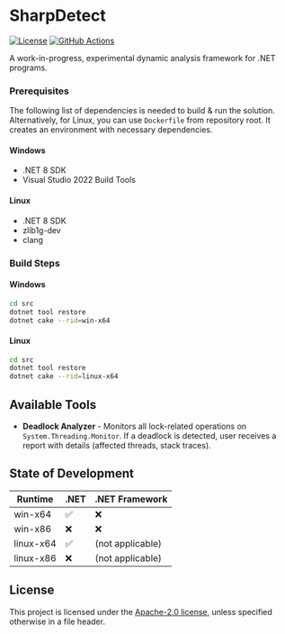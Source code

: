 # SharpDetect

[![License](https://img.shields.io/badge/License-Apache_2.0-blue.svg)](https://github.com/acizmarik/sharpdetect/LICENSE.md)
[![GitHub Actions](https://github.com/acizmarik/sharpdetect/actions/workflows/main.yml/badge.svg)](https://github.com/acizmarik/sharpdetect/actions)

A work-in-progress, experimental dynamic analysis framework for .NET programs.

### Prerequisites

The following list of dependencies is needed to build & run the solution. Alternatively, for Linux, you can use `Dockerfile` from repository root. It creates an environment with necessary dependencies.

#### Windows

* .NET 8 SDK
* Visual Studio 2022 Build Tools

#### Linux

* .NET 8 SDK
* zlib1g-dev
* clang

### Build Steps

#### Windows

```bash
cd src
dotnet tool restore
dotnet cake --rid=win-x64
```

#### Linux

```bash
cd src
dotnet tool restore
dotnet cake --rid=linux-x64
```

## Available Tools

* **Deadlock Analyzer** - Monitors all lock-related operations on `System.Threading.Monitor`. If a deadlock is detected, user receives a report with details (affected threads, stack traces).

## State of Development

| Runtime   | .NET                          | .NET Framework               |
| --------- | ----------------------------- | ---------------------------- |
| win-x64   | :white_check_mark:            | :x:                          |
| win-x86   | :x:                           | :x:                          |
| linux-x64 | :white_check_mark:            | (not applicable)             |
| linux-x86 | :x:                           | (not applicable)             |

## License

This project is licensed under the [Apache-2.0 license](LICENSE), unless specified otherwise in a file header.